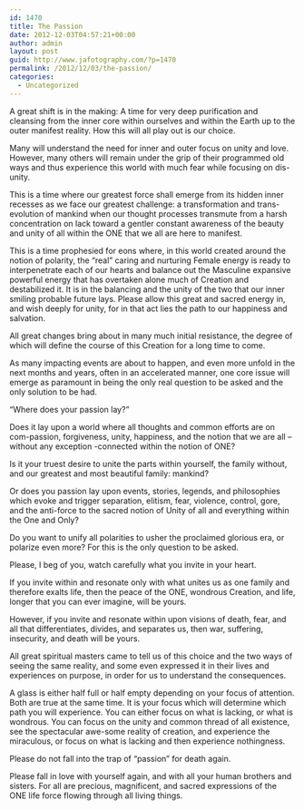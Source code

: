 ```yaml
---
id: 1470
title: The Passion
date: 2012-12-03T04:57:21+00:00
author: admin
layout: post
guid: http://www.jafotography.com/?p=1470
permalink: /2012/12/03/the-passion/
categories:
  - Uncategorized
---
```

A great shift is in the making: A time for very deep purification and cleansing from the inner core within ourselves and within the Earth up to the outer manifest reality. How this will all play out is our choice.

Many will understand the need for inner and outer focus on unity and love. However, many others will remain under the grip of their programmed old ways and thus experience this world with much fear while focusing on dis-unity.

This is a time where our greatest force shall emerge from its hidden inner recesses as we face our greatest challenge: a transformation and trans-evolution of mankind when our thought processes transmute from a harsh concentration on lack toward a gentler constant awareness of the beauty and unity of all within the ONE that we all are here to manifest.

This is a time prophesied for eons where, in this world created around the notion of polarity, the &#8220;real&#8221; caring and nurturing Female energy is ready to interpenetrate each of our hearts and balance out the Masculine expansive powerful energy that has overtaken alone much of Creation and destabilized it. It is in the balancing and the unity of the two that our inner smiling probable future lays. Please allow this great and sacred energy in, and wish deeply for unity, for in that act lies the path to our happiness and salvation.

All great changes bring about in many much initial resistance, the degree of which will define the course of this Creation for a long time to come.

As many impacting events are about to happen, and even more unfold in the next months and years, often in an accelerated manner, one core issue will emerge as paramount in being the only real question to be asked and the only solution to be had.

&#8220;Where does your passion lay?&#8221;

Does it lay upon a world where all thoughts and common efforts are on com-passion, forgiveness, unity, happiness, and the notion that we are all &#8211; without any exception -connected within the notion of ONE?

Is it your truest desire to unite the parts within yourself, the family without, and our greatest and most beautiful family: mankind?

Or does you passion lay upon events, stories, legends, and philosophies which evoke and trigger separation, elitism, fear, violence, control, gore, and the anti-force to the sacred notion of Unity of all and everything within the One and Only?

Do you want to unify all polarities to usher the proclaimed glorious era, or polarize even more? For this is the only question to be asked.

Please, I beg of you, watch carefully what you invite in your heart.

If you invite within and resonate only with what unites us as one family and therefore exalts life, then the peace of the ONE, wondrous Creation, and life, longer that you can ever imagine, will be yours.

However, if you invite and resonate within upon visions of death, fear, and all that differentiates, divides, and separates us, then war, suffering, insecurity, and death will be yours.

All great spiritual masters came to tell us of this choice and the two ways of seeing the same reality, and some even expressed it in their lives and experiences on purpose, in order for us to understand the consequences.

A glass is either half full or half empty depending on your focus of attention. Both are true at the same time. It is your focus which will determine which path you will experience. You can either focus on what is lacking, or what is wondrous. You can focus on the unity and common thread of all existence, see the spectacular awe-some reality of creation, and experience the miraculous, or focus on what is lacking and then experience nothingness.

Please do not fall into the trap of &#8220;passion&#8221; for death again.

Please fall in love with yourself again, and with all your human brothers and sisters. For all are precious, magnificent, and sacred expressions of the ONE life force flowing through all living things.